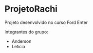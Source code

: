 # ProjetoRachi

Projeto desenvolvido no curso Ford Enter

Integrantes do grupo:
- Anderson
- Leticia



